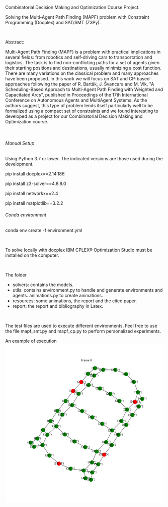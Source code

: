 Combinatorial Decision Making and Optimization Course Project.

Solving the Multi-Agent Path Finding (MAPF) problem with Constraint Programming (Docplex) and SAT/SMT (Z3Py).

&nbsp;

Abstract:
&nbsp;

Multi-Agent Path Finding (MAPF) is a problem with practical implications in several fields: from robotics and self-driving cars to transportation and logistics. The task is to find non-conflicting paths for a set of agents given their starting positions and destinations, usually minimizing a cost function. There are many variations on the classical problem and many approaches have been proposed.
In this work we will focus on SAT and CP-based approaches following the paper of R. Bart&#259;k, J. &#348;vancara and M. Vlk, "A Scheduling-Based Approach to Multi-Agent Path Finding with Weighted and Capacitated Arcs", published in Proceedings of the 17th International Conference on Autonomous Agents and MultiAgent Systems. As the authors suggest, this type of problem lends itself particularly well to be formalized using a compact set of constraints and we found interesting to developed as a project for our Combinatorial Decision Making and Optimization course.

&nbsp;

###### Manual Setup
Using Python 3.7 or lower. The indicated versions are those used during the development.

pip install docplex==2.14.186

pip install z3-solver==4.8.8.0

pip install networkx==2.4

pip install matplotlib==3.2.2

###### Conda environment
conda env create -f environment.yml

&nbsp;
&nbsp;
&nbsp;

To solve locally with docplex IBM CPLEX® Optimization Studio must be installed on the computer.

&nbsp;
&nbsp;

The folder
- solvers: contains the models.
- utils: contains environment.py to handle and generate environments and agents. animations.py to create animations.
- resources: some animations, the report and the cited paper.
- report: the report and bibliography in Latex.

&nbsp;

The test files are used to execute different environments.
Feel free to use the file mapf\_smt.py and mapf\_cp.py to perform personalized experiments.

An example of execution
![Gif not reproducible](resources/warehouse.gif)

